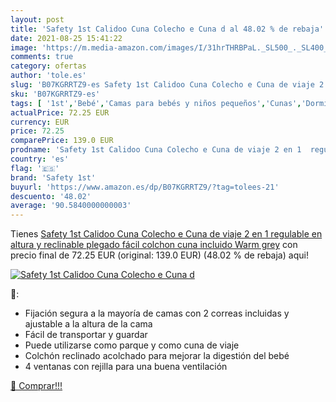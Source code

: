 ```yaml
---
layout: post
title: 'Safety 1st Calidoo Cuna Colecho e Cuna d al 48.02 % de rebaja'
date: 2021-08-25 15:41:22
image: 'https://m.media-amazon.com/images/I/31hrTHRBPaL._SL500_._SL400_.jpg'
comments: true
category: ofertas
author: 'tole.es'
slug: 'B07KGRRTZ9-es Safety 1st Calidoo Cuna Colecho e Cuna de viaje 2 en 1...'
sku: 'B07KGRRTZ9-es'
tags: [ '1st','Bebé','Camas para bebés y niños pequeños','Cunas','Dormitorio','Muebles para bebé','safety','safety 1st', ]
actualPrice: 72.25 EUR
currency: EUR
price: 72.25
comparePrice: 139.0 EUR
prodname: 'Safety 1st Calidoo Cuna Colecho e Cuna de viaje 2 en 1  regulable en altura y reclinable  plegado fácil  colchon cuna incluido  Warm grey'
country: 'es'
flag: '🇪🇸'
brand: 'Safety 1st'
buyurl: 'https://www.amazon.es/dp/B07KGRRTZ9/?tag=tolees-21'
descuento: '48.02'
average: '90.5840000000003'
---
```


Tienes [Safety 1st Calidoo Cuna Colecho e Cuna de viaje 2 en 1  regulable en altura y reclinable  plegado fácil  colchon cuna incluido  Warm grey](https://www.amazon.es/dp/B07KGRRTZ9/?tag=tolees-21) con precio final de  72.25 EUR (original: 139.0 EUR) (48.02 %  de rebaja) aqui!

[![Safety 1st Calidoo Cuna Colecho e Cuna d](https://m.media-amazon.com/images/I/31hrTHRBPaL._SL500_._SL400_.jpg)](https://www.amazon.es/dp/B07KGRRTZ9/?tag=tolees-21)

🔎:

- Fijación segura a la mayoría de camas con 2 correas incluidas y ajustable a la altura de la cama
- Fácil de transportar y guardar
- Puede utilizarse como parque y como cuna de viaje
- Colchón reclinado acolchado para mejorar la digestión del bebé
- 4 ventanas con rejilla para una buena ventilación

[🛒 Comprar!!!](https://www.amazon.es/dp/B07KGRRTZ9/?tag=tolees-21)
